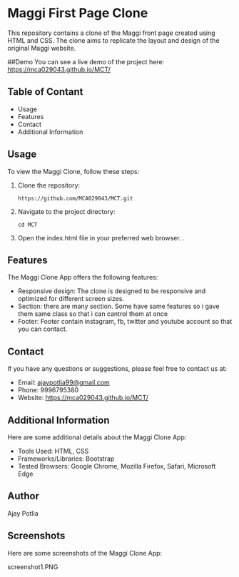 
# Maggi First Page Clone

This repository contains a clone of the Maggi front page created using HTML and CSS. The clone aims to replicate the layout and design of the original Maggi website.

##Demo You can see a live demo of the project here: https://mca029043.github.io/MCT/

## Table of Contant

- Usage
- Features
- Contact
- Additional Information

## Usage

To view the Maggi Clone, follow these steps:

1. Clone the repository:
    ```shell
    https://github.com/MCA029043/MCT.git
    ```

2. Navigate to the project directory:
    ```shell
    cd MCT
    ```

3. Open the index.html file in your preferred web browser.
.

## Features

The Maggi Clone App offers the following features:

- Responsive design: The clone is designed to be responsive and optimized for different screen sizes.
- Section: there are many section. Some have same features so i gave them same class so that i can cantrol them at once
- Footer: Footer contain instagram, fb, twitter and youtube account so that you can contact.

## Contact

If you have any questions or suggestions, please feel free to contact us at:

- Email: ajaypotlia99@gmail.com
- Phone: 9996795380
- Website: https://mca029043.github.io/MCT/

## Additional Information

Here are some additional details about the Maggi Clone App:

- Tools Used: HTML, CSS
- Frameworks/Libraries: Bootstrap
- Tested Browsers: Google Chrome, Mozilla Firefox, Safari, Microsoft Edge

## Author

Ajay Potlia

## Screenshots

Here are some screenshots of the Maggi Clone App:

screenshot1.PNG
